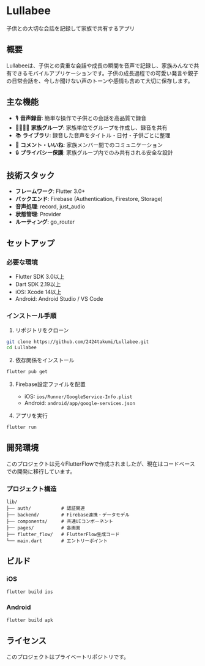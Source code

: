 # Lullabee

子供との大切な会話を記録して家族で共有するアプリ

## 概要

Lullabeeは、子供との貴重な会話や成長の瞬間を音声で記録し、家族みんなで共有できるモバイルアプリケーションです。子供の成長過程での可愛い発言や親子の日常会話を、今しか聞けない声のトーンや感情も含めて大切に保存します。

## 主な機能

- 🎙️ **音声録音**: 簡単な操作で子供との会話を高品質で録音
- 👨‍👩‍👧‍👦 **家族グループ**: 家族単位でグループを作成し、録音を共有
- 📚 **ライブラリ**: 録音した音声をタイトル・日付・子供ごとに整理
- 💬 **コメント・いいね**: 家族メンバー間でのコミュニケーション
- 🔒 **プライバシー保護**: 家族グループ内でのみ共有される安全な設計

## 技術スタック

- **フレームワーク**: Flutter 3.0+
- **バックエンド**: Firebase (Authentication, Firestore, Storage)
- **音声処理**: record, just_audio
- **状態管理**: Provider
- **ルーティング**: go_router

## セットアップ

### 必要な環境

- Flutter SDK 3.0以上
- Dart SDK 2.19以上
- iOS: Xcode 14以上
- Android: Android Studio / VS Code

### インストール手順

1. リポジトリをクローン
```bash
git clone https://github.com/2424takumi/Lullabee.git
cd Lullabee
```

2. 依存関係をインストール
```bash
flutter pub get
```

3. Firebase設定ファイルを配置
   - iOS: `ios/Runner/GoogleService-Info.plist`
   - Android: `android/app/google-services.json`

4. アプリを実行
```bash
flutter run
```

## 開発環境

このプロジェクトは元々FlutterFlowで作成されましたが、現在はコードベースでの開発に移行しています。

### プロジェクト構造

```
lib/
├── auth/           # 認証関連
├── backend/        # Firebase連携・データモデル
├── components/     # 共通UIコンポーネント
├── pages/          # 各画面
├── flutter_flow/   # FlutterFlow生成コード
└── main.dart       # エントリーポイント
```

## ビルド

### iOS
```bash
flutter build ios
```

### Android
```bash
flutter build apk
```

## ライセンス

このプロジェクトはプライベートリポジトリです。
